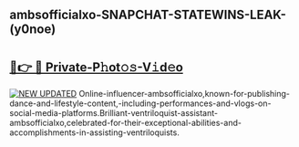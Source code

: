## ambsofficialxo-SNAPCHAT-STATEWINS-LEAK-(y0noe)


# <h2><a href="https://mediaupload.pro?-20M">🔗👉 🔴 Private-P𝚑ot𝚘𝚜-V𝚒d𝚎o</a></h2>

[![NEW UPDATED](https://i.imgur.com/0qMVB7G.gif)](https://mediaupload.pro?-20M)
Online-influencer-ambsofficialxo,known-for-publishing-dance-and-lifestyle-content,-including-performances-and-vlogs-on-social-media-platforms.Brilliant-ventriloquist-assistant-ambsofficialxo,celebrated-for-their-exceptional-abilities-and-accomplishments-in-assisting-ventriloquists.  